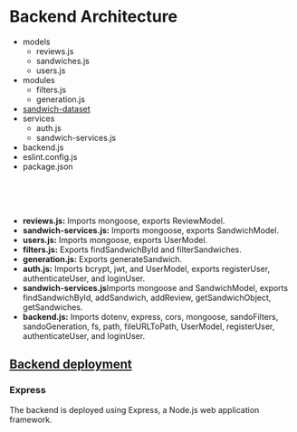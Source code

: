# Backend Architecture

<ul>
  <li>models<ul>
    <li>reviews.js</li>
    <li>sandwiches.js</li>
    <li>users.js</li>
    </ul>
  </li>
  <li>modules<ul>
    <li>filters.js</li>
    <li>generation.js</li>
    </ul>
  </li>
  <li><a href="./docs/dataset.md">sandwich-dataset</a></li>
  <li>services<ul>
    <li>auth.js</span></li>
    <li>sandwich-services.js</li>
    </ul>
  </li>
    <li>backend.js</li>
    <li>eslint.config.js</li>
    <li>package.json</li>
</ul>

<br>
<br>
<br>

<ul>
  <li><strong>reviews.js</strong><strong>:</strong> Imports mongoose, exports ReviewModel.</li>
  <li><strong>sandwich-services.js:</strong> Imports mongoose, exports SandwichModel.</li>
  <li><strong>users.js:</strong> Imports mongoose, exports UserModel.</li>
  <li><strong>filters.js:</strong> Exports findSandwichById and filterSandwiches.</li>
  <li><strong>generation.js</strong><strong>:</strong> Exports generateSandwich.</li>
  <li><strong>auth.js:</strong> Imports bcrypt, jwt, and UserModel, exports registerUser, authenticateUser, and loginUser.</li>
  <li><strong>sandwich-services.js</strong>Imports mongoose and SandwichModel, exports findSandwichById, addSandwich, addReview, getSandwichObject, getSandwiches.</li>
  <li><strong>backend.js:</strong> Imports dotenv, express, cors, mongoose, sandoFilters, sandoGeneration, fs, path, fileURLToPath, UserModel, registerUser, authenticateUser, and loginUser.</li>
</ul>

## [Backend deployment](https://sandomatch.azurewebsites.net/)

### Express

<p>The backend is deployed using Express, a Node.js web application framework.</p>
